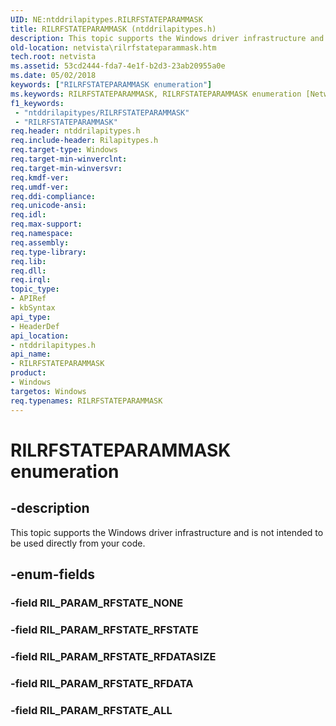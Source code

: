 ```yaml
---
UID: NE:ntddrilapitypes.RILRFSTATEPARAMMASK
title: RILRFSTATEPARAMMASK (ntddrilapitypes.h)
description: This topic supports the Windows driver infrastructure and is not intended to be used directly from your code.
old-location: netvista\rilrfstateparammask.htm
tech.root: netvista
ms.assetid: 53cd2444-fda7-4e1f-b2d3-23ab20955a0e
ms.date: 05/02/2018
keywords: ["RILRFSTATEPARAMMASK enumeration"]
ms.keywords: RILRFSTATEPARAMMASK, RILRFSTATEPARAMMASK enumeration [Network Drivers Starting with Windows Vista], RIL_PARAM_RFSTATE_ALL, RIL_PARAM_RFSTATE_RFDATA, RIL_PARAM_RFSTATE_RFDATASIZE, RIL_PARAM_RFSTATE_RFSTATE, netvista.rilrfstateparammask, ntddrilapitypes/RILRFSTATEPARAMMASK, ntddrilapitypes/RIL_PARAM_RFSTATE_ALL, ntddrilapitypes/RIL_PARAM_RFSTATE_RFDATA, ntddrilapitypes/RIL_PARAM_RFSTATE_RFDATASIZE, ntddrilapitypes/RIL_PARAM_RFSTATE_RFSTATE
f1_keywords:
 - "ntddrilapitypes/RILRFSTATEPARAMMASK"
 - "RILRFSTATEPARAMMASK"
req.header: ntddrilapitypes.h
req.include-header: Rilapitypes.h
req.target-type: Windows
req.target-min-winverclnt: 
req.target-min-winversvr: 
req.kmdf-ver: 
req.umdf-ver: 
req.ddi-compliance: 
req.unicode-ansi: 
req.idl: 
req.max-support: 
req.namespace: 
req.assembly: 
req.type-library: 
req.lib: 
req.dll: 
req.irql: 
topic_type:
- APIRef
- kbSyntax
api_type:
- HeaderDef
api_location:
- ntddrilapitypes.h
api_name:
- RILRFSTATEPARAMMASK
product:
- Windows
targetos: Windows
req.typenames: RILRFSTATEPARAMMASK
---
```


# RILRFSTATEPARAMMASK enumeration


## -description


This topic supports the Windows driver infrastructure and is not intended to be used directly from your code.


## -enum-fields




### -field RIL_PARAM_RFSTATE_NONE


### -field RIL_PARAM_RFSTATE_RFSTATE


### -field RIL_PARAM_RFSTATE_RFDATASIZE


### -field RIL_PARAM_RFSTATE_RFDATA


### -field RIL_PARAM_RFSTATE_ALL

